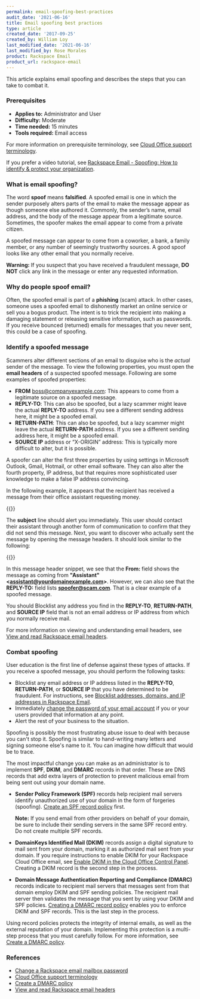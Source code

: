 ```yaml
---
permalink: email-spoofing-best-practices
audit_date: '2021-06-16'
title: Email spoofing best practices
type: article
created_date: '2017-09-25'
created_by: William Loy
last_modified_date: '2021-06-16'
last_modified_by: Rose Morales
product: Rackspace Email
product_url: rackspace-email
---
```


This article explains email spoofing and describes the steps that you can take
to combat it.

### Prerequisites

- **Applies to:** Administrator and User
- **Difficulty:** Moderate
- **Time needed:** 15 minutes
- **Tools required:**  Email access

For more information on prerequisite terminology, see
[Cloud Office support terminology](/support/how-to/cloud-office-support-terminology).

If you prefer a video tutorial, see
[Rackspace Email - Spoofing: How to identify & protect your organization](https://emailhelp.rackspace.com/l/support/how-to-prevent-email-spoofing).

### What is email spoofing?

The word **spoof** means **falsified**. A spoofed email is one in which the
sender purposely alters parts of the email to make the message appear as though
someone else authored it. Commonly, the sender’s name, email address,
and the body of the message appear from a legitimate source. Sometimes, the
spoofer makes the email appear to come from a private citizen.

A spoofed message can appear to come from a coworker, a bank, a family member,
or any number of seemingly trustworthy sources. A good spoof looks like any
other email that you normally receive.

**Warning:** If you suspect that you have received a fraudulent message, **DO
NOT** click any link in the message or enter any requested information.

### Why do people spoof email?

Often, the spoofed email is part of a **phishing** (scam) attack. In
other cases, someone uses a spoofed email to dishonestly market an online service or
sell you a bogus product. The intent is to trick the recipient into making a
damaging statement or releasing sensitive information, such as passwords. If
you receive bounced (returned) emails for messages that you never sent,
this could be a case of spoofing.

### Identify a spoofed message

Scammers alter different sections of an email to disguise who is the *actual*
sender of the message. To view the following properties, you must open the
**email headers** of a suspected spoofed message. Following are
some examples of spoofed properties:

- **FROM** boss@companyexample.com: This appears to come from a legitimate
  source on a spoofed message.
- **REPLY-TO**: This can also be spoofed, but a lazy scammer might leave the
  actual **REPLY-TO** address. If you see a different sending address here,
  it might be a spoofed email.
- **RETURN-PATH**: This can also be spoofed, but a lazy scammer might leave the
  actual **RETURN-PATH** address. If you see a different sending address here,
  it might be a spoofed email.
- **SOURCE IP** address or “X-ORIGIN” address: This is typically more difficult
  to alter, but it is possible.

A spoofer can alter the first three properties by using settings in Microsoft
Outlook, Gmail, Hotmail, or other email software. They can also alter the fourth
property, IP address, but that requires more sophisticated user knowledge to
make a false IP address convincing.

In the following example, it appears that the recipient has received a message
from their office assistant requesting money.

{{<image src="from_assistant.png" alt="" title="">}}

The **subject** line should alert you immediately. This user should contact
their assistant through another form of communication to confirm that they did
not send this message. Next, you want to discover who actually sent the message
by opening the message headers. It should look similar to the following:

{{<image src="reply_to.png" alt="" title="">}}

In this message header snippet, we see that the **From:** field shows the
message as coming from **"Assistant"\<assistant@yourdomainexample.com\>**.
However, we can also see that the **REPLY-TO:** field lists **spoofer@scam.com**.
That is a clear example of a spoofed message.

You should Blocklist any address you find in the **REPLY-TO**,
**RETURN-PATH**, and **SOURCE IP** field that is not an email address or IP
address from which you normally receive mail.

For more information on viewing and understanding email headers, see
[View and read Rackspace email headers](/support/how-to/view-and-read-rackspace-email-headers).

### Combat spoofing

User education is the first line of defense against these types of attacks. If
you receive a spoofed message, you should perform the following tasks:

- Blocklist any email address or IP address listed in the **REPLY-TO**,
   **RETURN-PATH**, or **SOURCE IP** that you have determined to be fraudulent.
   For instructions, see 
  [Blocklist addresses, domains, and IP addresses in Rackspace Email](/support/how-to/blocklist-addresses-domains-and-ip-addresses-in-rackspace-email).
- Immediately [change the password of your email account](/support/how-to/change-rackspace-email-mailbox-password) if you or
   your users provided that information at any point.
- Alert the rest of your business to the situation.

Spoofing is possibly the most frustrating abuse issue to deal with because you
can't stop it. Spoofing is similar to hand-writing many letters and signing
someone else's name to it. You can imagine how difficult that would be to trace.

The most impactful change you can make as an administrator is to implement
**SPF**, **DKIM**, and **DMARC** records in that order. These are DNS records
that add extra layers of protection to prevent malicious email from being sent
out using your domain name.

- **Sender Policy Framework (SPF)** records help recipient mail servers identify
  unauthorized use of your domain in the form of forgeries (spoofing). [Create
  an SPF record policy](/support/how-to/create-an-spf-policy) first.

    **Note:** If you send email from other providers on behalf of your domain,
    be sure to include their sending servers in the same SPF record entry. Do
    not create multiple SPF records.

- **DomainKeys Identified Mail (DKIM)** records assign a digital signature to
  mail sent from your domain, marking it as authorized mail sent from your
  domain. If you require instructions to enable DKIM for your Rackspace Cloud
  Office email, see [Enable DKIM in the Cloud Office Control
  Panel](/support/how-to/enable-dkim-in-the-cloud-office-control-panel).
  Creating a DKIM record is the second step in the process.

- **Domain Message Authentication Reporting and Compliance (DMARC)** records
  indicate to recipient mail servers that messages sent from that domain
  employ DKIM and SPF sending policies. The recipient mail server then
  validates the message that you sent by using your DKIM and SPF policies.
  [Creating a DMARC record policy](/support/how-to/create-a-dmarc-policy)
  enables you to enforce DKIM and SPF records. This is the last step in the
  process.

Using record policies protects the integrity of internal emails, as well as the
external reputation of your domain. Implementing this protection is a multi-step
process that you must carefully follow. For more information, see
[Create a DMARC policy](/support/how-to/create-a-dmarc-policy).

### References

- [Change a Rackspace email mailbox password](/support/how-to/change-rackspace-email-mailbox-password)
- [Cloud Office support terminology](/support/how-to/cloud-office-support-terminology)
- [Create a DMARC policy](/support/how-to/create-a-dmarc-policy)
- [View and read Rackspace email headers](/support/how-to/view-and-read-rackspace-email-headers)
